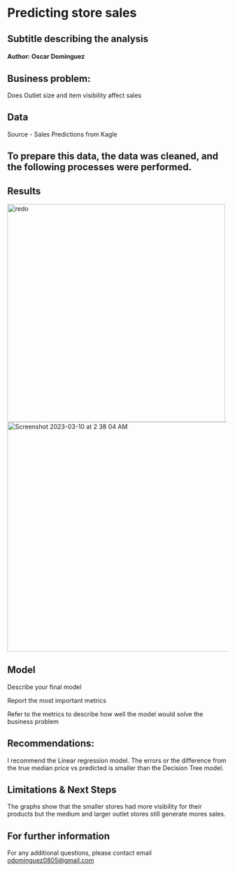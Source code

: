 # Predicting store sales 
## Subtitle describing the analysis

#### Author: Oscar Dominguez

## Business problem:
Does Outlet size and item visibility affect sales

## Data
Source - Sales Predictions from Kagle

## To prepare this data, the data was cleaned, and the following processes were performed.

## Results

<img width="498" alt="redo" src="https://user-images.githubusercontent.com/123289046/224269143-439c30c3-83b6-42a9-bcac-5a5cd150e997.png">

<img width="525" alt="Screenshot 2023-03-10 at 2 38 04 AM" src="https://user-images.githubusercontent.com/123289046/224266212-f0032f52-2385-41fa-ba7e-5d999afd345d.png">

## Model
Describe your final model

Report the most important metrics

Refer to the metrics to describe how well the model would solve the business problem

## Recommendations:
I recommend the Linear regression model. The errors or the difference from the true median price vs predicted is smaller than the Decision Tree model.

## Limitations & Next Steps
The graphs show that the smaller stores had more visibility for their products but the medium and larger outlet stores still generate mores sales.

## For further information 
For any additional questions, please contact email odominguez0805@gmail.com
